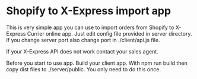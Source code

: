 # Shopify to X-Express import app

This is very simple app you can use to import orders from Shopify to X-Express Currier online app. Just edit config file provided in server directory.
If you change server port also change port in ./client/api.js file.

If your X-Express API does not work contact your sales agent.

Before you start to use app. Build your client app. With npm run build then copy dist files to ./server/public. You only need to do this once.
